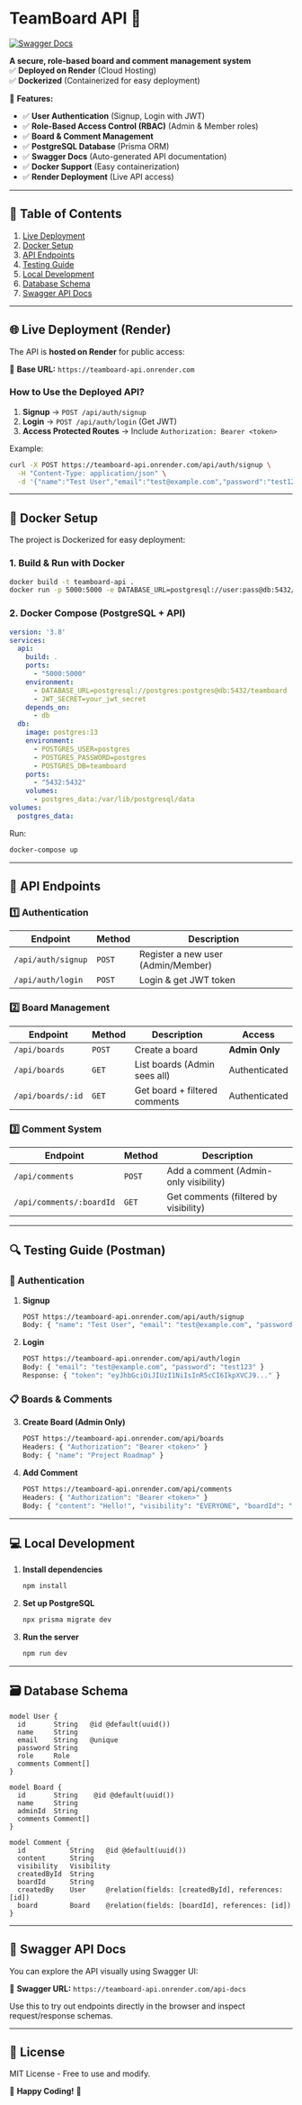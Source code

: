 # **TeamBoard API** 🚀  

[![Swagger Docs](https://img.shields.io/badge/docs-openapi-blue?logo=swagger)](https://teamboard-api.onrender.com/api-docs)

**A secure, role-based board and comment management system**  
✅ **Deployed on Render** (Cloud Hosting)  
✅ **Dockerized** (Containerized for easy deployment)  

🔹 **Features:**  
- ✅ **User Authentication** (Signup, Login with JWT)  
- ✅ **Role-Based Access Control (RBAC)** (Admin & Member roles)  
- ✅ **Board & Comment Management**  
- ✅ **PostgreSQL Database** (Prisma ORM)  
- ✅ **Swagger Docs** (Auto-generated API documentation)  
- ✅ **Docker Support** (Easy containerization)  
- ✅ **Render Deployment** (Live API access)  

---

## **📌 Table of Contents**  
1. [Live Deployment](#-live-deployment)  
2. [Docker Setup](#-docker-setup)  
3. [API Endpoints](#-api-endpoints)  
4. [Testing Guide](#-testing-guide-postman)  
5. [Local Development](#-local-development)  
6. [Database Schema](#-database-schema)  
7. [Swagger API Docs](#-swagger-api-docs)  

---

## **🌐 Live Deployment (Render)**  
The API is **hosted on Render** for public access:  

🔗 **Base URL:** `https://teamboard-api.onrender.com`  

### **How to Use the Deployed API?**  
1. **Signup** → `POST /api/auth/signup`  
2. **Login** → `POST /api/auth/login` (Get JWT)  
3. **Access Protected Routes** → Include `Authorization: Bearer <token>`  

Example:  
```bash
curl -X POST https://teamboard-api.onrender.com/api/auth/signup \
  -H "Content-Type: application/json" \
  -d '{"name":"Test User","email":"test@example.com","password":"test123","role":"MEMBER"}'
```

---

## **🐳 Docker Setup**

The project is Dockerized for easy deployment:

### **1. Build & Run with Docker**
```bash
docker build -t teamboard-api .
docker run -p 5000:5000 -e DATABASE_URL=postgresql://user:pass@db:5432/teamboard -e JWT_SECRET=your_jwt_secret teamboard-api
```

### **2. Docker Compose (PostgreSQL + API)**
```yaml
version: '3.8'
services:
  api:
    build: .
    ports:
      - "5000:5000"
    environment:
      - DATABASE_URL=postgresql://postgres:postgres@db:5432/teamboard
      - JWT_SECRET=your_jwt_secret
    depends_on:
      - db
  db:
    image: postgres:13
    environment:
      - POSTGRES_USER=postgres
      - POSTGRES_PASSWORD=postgres
      - POSTGRES_DB=teamboard
    ports:
      - "5432:5432"
    volumes:
      - postgres_data:/var/lib/postgresql/data
volumes:
  postgres_data:
```
Run:  
```bash
docker-compose up
```

---

## **🔗 API Endpoints**

### **1️⃣ Authentication**  
| **Endpoint**       | **Method** | **Description**                     |
|--------------------|-----------|------------------------------------|
| `/api/auth/signup` | `POST`    | Register a new user (Admin/Member) |
| `/api/auth/login`  | `POST`    | Login & get JWT token              |

### **2️⃣ Board Management**  
| **Endpoint**      | **Method** | **Description**                          | **Access**        |
|-------------------|-----------|-----------------------------------------|-------------------|
| `/api/boards`     | `POST`    | Create a board                          | **Admin Only**    |
| `/api/boards`     | `GET`     | List boards (Admin sees all)            | Authenticated     |
| `/api/boards/:id` | `GET`     | Get board + filtered comments           | Authenticated     |

### **3️⃣ Comment System**  
| **Endpoint**             | **Method** | **Description**                          |
|--------------------------|-----------|-----------------------------------------|
| `/api/comments`          | `POST`    | Add a comment (Admin-only visibility)   |
| `/api/comments/:boardId` | `GET`     | Get comments (filtered by visibility)   |

---

## **🔍 Testing Guide (Postman)**  

### **🔐 Authentication**  
1. **Signup**  
   ```bash
   POST https://teamboard-api.onrender.com/api/auth/signup
   Body: { "name": "Test User", "email": "test@example.com", "password": "test123", "role": "MEMBER" }
   ```
2. **Login**  
   ```bash
   POST https://teamboard-api.onrender.com/api/auth/login
   Body: { "email": "test@example.com", "password": "test123" }
   Response: { "token": "eyJhbGciOiJIUzI1NiIsInR5cCI6IkpXVCJ9..." }
   ```

### **📋 Boards & Comments**  
3. **Create Board (Admin Only)**  
   ```bash
   POST https://teamboard-api.onrender.com/api/boards
   Headers: { "Authorization": "Bearer <token>" }
   Body: { "name": "Project Roadmap" }
   ```
4. **Add Comment**  
   ```bash
   POST https://teamboard-api.onrender.com/api/comments
   Headers: { "Authorization": "Bearer <token>" }
   Body: { "content": "Hello!", "visibility": "EVERYONE", "boardId": "board-uuid" }
   ```

---

## **💻 Local Development**  
1. **Install dependencies**  
   ```bash
   npm install
   ```
2. **Set up PostgreSQL**  
   ```bash
   npx prisma migrate dev
   ```
3. **Run the server**  
   ```bash
   npm run dev
   ```

---

## **🗃 Database Schema**  
```prisma
model User {
  id       String   @id @default(uuid())
  name     String
  email    String   @unique
  password String
  role     Role
  comments Comment[]
}

model Board {
  id       String    @id @default(uuid())
  name     String
  adminId  String
  comments Comment[]
}

model Comment {
  id           String   @id @default(uuid())
  content      String
  visibility   Visibility
  createdById  String
  boardId      String
  createdBy    User     @relation(fields: [createdById], references: [id])
  board        Board    @relation(fields: [boardId], references: [id])
}
```

---

## **📖 Swagger API Docs**

You can explore the API visually using Swagger UI:

🔗 **Swagger URL:** `https://teamboard-api.onrender.com/api-docs`

Use this to try out endpoints directly in the browser and inspect request/response schemas.

---

## **📜 License**  
MIT License - Free to use and modify.  

🚀 **Happy Coding!** 🚀
